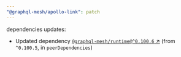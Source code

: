 ```yaml
---
"@graphql-mesh/apollo-link": patch
---
```

dependencies updates:
  - Updated dependency [`@graphql-mesh/runtime@^0.100.6` ↗︎](https://www.npmjs.com/package/@graphql-mesh/runtime/v/0.100.6) (from `^0.100.5`, in `peerDependencies`)
